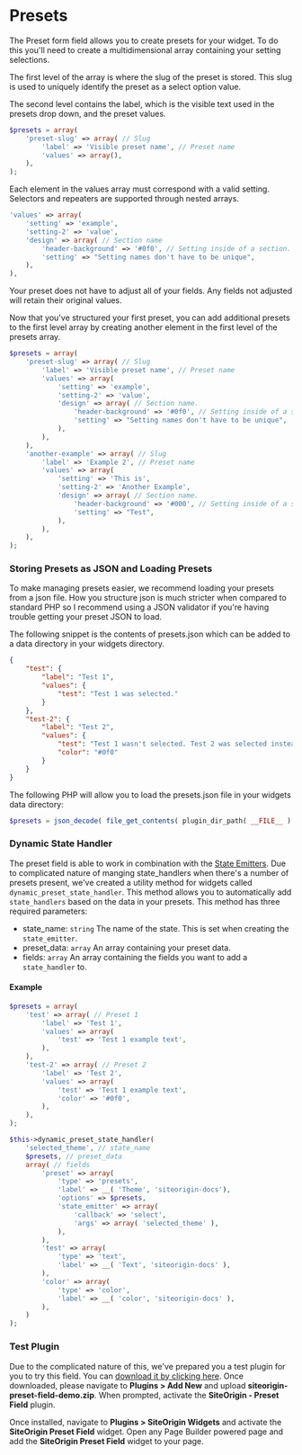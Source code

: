 # Presets

The Preset form field allows you to create presets for your widget. To do this you'll need to create a multidimensional array containing your setting selections.

The first level of the array is where the slug of the preset is stored. This slug is used to uniquely identify the preset as a select option value.

The second level contains the label, which is the visible text used in the presets drop down, and the preset values.

```php
$presets = array(
    'preset-slug' => array( // Slug
        'label' => 'Visible preset name', // Preset name
        'values' => array(),
    ),
);
```

Each element in the values array must correspond with a valid setting. Selectors and repeaters are supported through nested arrays.

```php
'values' => array(
    'setting' => 'example',
    'setting-2' => 'value',
    'design' => array( // Section name
        'header-background' => '#0f0', // Setting inside of a section.
        'setting' => "Setting names don't have to be unique",
    ),
),
```

Your preset does not have to adjust all of your fields. Any fields not adjusted will retain their original values.

Now that you've structured your first preset, you can add additional presets to the first level array by creating another element in the first level of the presets array.

```php
$presets = array(
    'preset-slug' => array( // Slug
        'label' => 'Visible preset name', // Preset name
        'values' => array(
            'setting' => 'example',
            'setting-2' => 'value',
            'design' => array( // Section name.
                'header-background' => '#0f0', // Setting inside of a section.
                'setting' => "Setting names don't have to be unique",
            ),
        ),
    ),
    'another-example' => array( // Slug
        'label' => 'Example 2', // Preset name
        'values' => array(
            'setting' => 'This is',
            'setting-2' => 'Another Example',
            'design' => array( // Section name.
                'header-background' => '#000', // Setting inside of a section.
                'setting' => "Test",
            ),
        ),
    ),
);
```

### Storing Presets as JSON and Loading Presets

To make managing presets easier, we recommend loading your presets from a json file. How you structure json is much stricter when compared to standard PHP so I recommend using a JSON validator if you're having trouble getting your preset JSON to load.

The following snippet is the contents of presets.json which can be added to a data directory in your widgets directory.

```json
{
	"test": {
		"label": "Test 1",
		"values": {
			"test": "Test 1 was selected."
		}
	},
	"test-2": {
		"label": "Test 2",
		"values": {
			"test": "Test 1 wasn't selected. Test 2 was selected instead.",
			"color": "#0f0"
		}
	}
}
```

The following PHP will allow you to load the presets.json file in your widgets data directory:

```php
$presets = json_decode( file_get_contents( plugin_dir_path( __FILE__ ) . 'data/presets.json' ), true );
```

### Dynamic State Handler

The preset field is able to work in combination with the [State Emitters](state-emitters.md). Due to complicated nature of manging state_handlers when there's a number of presets present, we've created a utility method for widgets called `dynamic_preset_state_handler`. This method allows you to automatically add `state_handlers` based on the data in your presets. This method has three required parameters:

- state_name: `string` The name of the state. This is set when creating the `state_emitter`.
- preset_data: `array` An array containing your preset data.
- fields: `array` An array containing the fields you want to add a `state_handler` to.

#### Example

```php
$presets = array(
    'test' => array( // Preset 1
        'label' => 'Test 1',
        'values' => array(
            'test' => 'Test 1 example text',
        ),
    ),
    'test-2' => array( // Preset 2
        'label' => 'Test 2',
        'values' => array(
            'test' => 'Test 1 example text',
            'color' => '#0f0',
        ),
    ),
);

$this->dynamic_preset_state_handler(
    'selected_theme', // state_name
    $presets, // preset_data
    array( // fields
        'preset' => array(
            'type' => 'presets',
            'label' => __( 'Theme', 'siteorigin-docs'),
            'options' => $presets,
            'state_emitter' => array(
                'callback' => 'select',
                'args' => array( 'selected_theme' ),
            ),
        ),
        'test' => array(
            'type' => 'text',
            'label' => __( 'Text', 'siteorigin-docs' ),
        ),
        'color' => array(
            'type' => 'color',
            'label' => __( 'color', 'siteorigin-docs' ),
        ),
    )
);
```

### Test Plugin

Due to the complicated nature of this, we've prepared you a test plugin for you to try this field. You can [download it by clicking here](https://siteorigin.com/wp-content/uploads/2021/06/siteorigin-preset-field-demo.zip). Once downloaded, please navigate to **Plugins > Add New** and upload **siteorigin-preset-field-demo.zip**. When prompted, activate the **SiteOrigin - Preset Field** plugin.

Once installed, navigate to **Plugins > SiteOrigin Widgets** and activate the **SiteOrigin Preset Field** widget. Open any Page Builder powered page and add the **SiteOrigin Preset Field** widget to your page.
